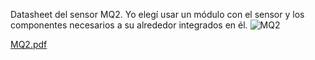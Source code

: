 Datasheet del sensor MQ2. Yo elegí usar un módulo con el sensor y los componentes necesarios
a su alrededor integrados en él.
![MQ2](https://github.com/user-attachments/assets/77972a8a-203b-4e35-bf20-33044d66298f)

[MQ2.pdf](https://github.com/user-attachments/files/17791753/MQ2.pdf)

